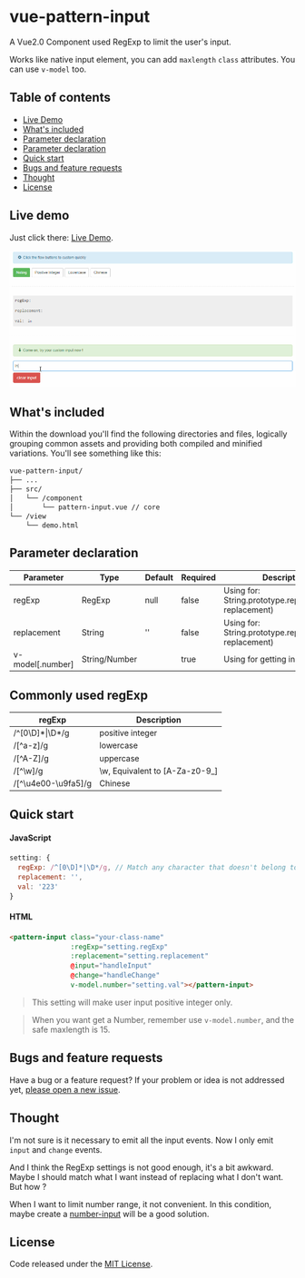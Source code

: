 # vue-pattern-input

A Vue2.0 Component used RegExp to limit the user's input.

Works like native input element, you can add `maxlength` `class` attributes. You can use `v-model` too.

## Table of contents

- [Live Demo](#live-demo)
- [What's included](#whats-included)
- [Parameter declaration](#parameter-declaration)
- [Parameter declaration](#parameter-declaration)
- [Quick start](#quick-start)
- [Bugs and feature requests](#bugs-and-feature-requests)
- [Thought](#thought)
- [License](#license)

## Live demo

Just click there: [Live Demo](http://htmlpreview.github.io/?https://github.com/RoamIn/vue-pattern-input/blob/master/view/demo.html).

![demo.gif](./src/img/demo.gif)

## What's included

Within the download you'll find the following directories and files, logically grouping common assets and providing both compiled and minified variations. You'll see something like this:

```
vue-pattern-input/
├── ...
├── src/
│   └── /component
│       └── pattern-input.vue // core
└── /view
    └── demo.html
```

## Parameter declaration


Parameter|Type|Default|Required|Description
--- | --- | --- | --- | --- |
regExp | RegExp | null | false | Using for: String.prototype.replace(regexp, replacement)
replacement | String | '' | false | Using for: String.prototype.replace(regexp, replacement)
v-model[.number] | String/Number | | true | Using for getting input value

## Commonly used regExp 

regExp|Description
--- | --- |
/^[0\D]\*\|\D*/g | positive integer
/[^a-z]/g | lowercase
/[^A-Z]/g | uppercase
/[^\w]/g | \w, Equivalent to [A-Za-z0-9_]
/[^\u4e00-\u9fa5]/g | Chinese


## Quick start

#### JavaScript

```javascript
setting: {
  regExp: /^[0\D]*|\D*/g, // Match any character that doesn't belong to the positive integer
  replacement: '',
  val: '223'
}
```

#### HTML

```html
<pattern-input class="your-class-name"
               :regExp="setting.regExp"
               :replacement="setting.replacement"
               @input="handleInput"
               @change="handleChange"
               v-model.number="setting.val"></pattern-input>
```

> This setting will make user input positive integer only.

> When you want get a Number, remember use `v-model.number`, and the safe maxlength is 15.

## Bugs and feature requests

Have a bug or a feature request? If your problem or idea is not addressed yet, [please open a new issue](https://github.com/RoamIn/vue-pattern-input/issues/new).

## Thought

I'm not sure is it necessary to emit all the input events. Now I only emit `input` and `change` events.

And I think the RegExp settings is not good enough, it's a bit awkward. Maybe I should match what I want instead of replacing what I don't want. But how ?

When I want to limit number range, it not convenient. In this condition, maybe create a [number-input](https://github.com/RoamIn/vue-custom-input) will be a good solution.


## License

Code released under the [MIT License](https://github.com/RoamIn/vue-pattern-input/blob/master/LICENSE).
